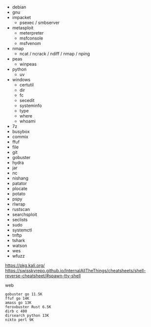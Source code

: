 - debian
- gnu
- impacket
  - psexec / smbserver
- metasploit
  - meterpreter
  - msfconsole
  - msfvenom
- nmap
  - ncat / ncrack / ndiff / nmap / nping
- peas
  - winpeas
- python
  - uv
- windows
  - certutil
  - dir
  - fc
  - secedit
  - systeminfo
  - type
  - where
  - whoami
- 7z
- busybox
- commix
- ffuf
- file
- git
- gobuster
- hydra
- jar
- nc
- nishang
- patator
- plocate
- potato
- pspy
- rlwrap
- rustscan
- searchsploit
- seclists
- sudo
- systemctl
- tnftp
- tshark
- watson
- wes
- wfuzz

https://pkg.kali.org/  
https://swisskyrepo.github.io/InternalAllTheThings/cheatsheets/shell-reverse-cheatsheet/#spawn-tty-shell

web
```
gobuster go 11.5K
ffuf go 14K
amass go 13K
feroxbuster Rust 6.5K
dirb c 400
dirsearch python 13K
nikto perl 9K
```
